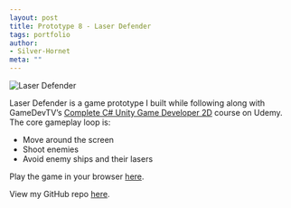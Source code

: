 ```yaml
---
layout: post
title: Prototype 8 - Laser Defender
tags: portfolio
author:
- Silver-Hornet
meta: ""
---
```


![Laser Defender]({{site.url}}/laser-defender.gif)

Laser Defender is a game prototype I built while following along with GameDevTV’s [Complete C# Unity Game Developer 2D](https://www.udemy.com/course/unitycourse/) course on Udemy. The core gameplay loop is:

- Move around the screen
- Shoot enemies
- Avoid enemy ships and their lasers

Play the game in your browser [here](https://play.unity.com/mg/other/gamedevtv-s-laser-defender).

View my GitHub repo [here](https://github.com/silver-hornet/gamedevtv-laser-defender).